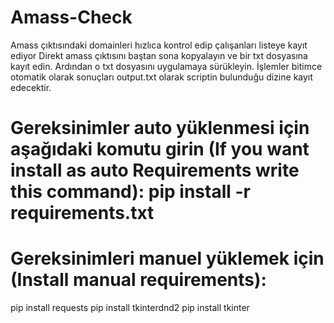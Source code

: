 # Amass-Check
Amass çıktısındaki domainleri hızlıca kontrol edip çalışanları listeye kayıt ediyor
Direkt amass çıktısını baştan sona kopyalayın ve bir txt dosyasına kayıt edin. Ardından o txt dosyasını uygulamaya sürükleyin. 
İşlemler bitimce otomatik olarak sonuçları output.txt olarak scriptin bulunduğu dizine kayıt edecektir.


# Gereksinimler auto yüklenmesi için aşağıdaki komutu girin (If you want install as auto Requirements write this command): pip install -r requirements.txt

# Gereksinimleri manuel yüklemek için (Install manual requirements):
pip install requests
pip install tkinterdnd2
pip install tkinter

